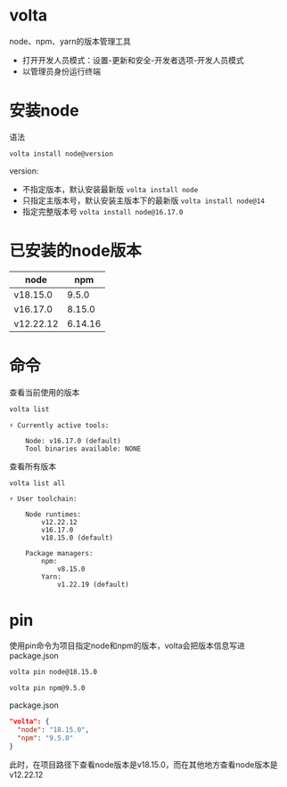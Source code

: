 # volta

node、npm、yarn的版本管理工具

- 打开开发人员模式：设置-更新和安全-开发者选项-开发人员模式
- 以管理员身份运行终端

# 安装node

语法

```sh
volta install node@version
```

version:

- 不指定版本，默认安装最新版 `volta install node`
- 只指定主版本号，默认安装主版本下的最新版 `volta install node@14`
- 指定完整版本号 `volta install node@16.17.0`



# 已安装的node版本

| node      | npm     |
| --------- | ------- |
| v18.15.0  | 9.5.0   |
| v16.17.0  | 8.15.0  |
| v12.22.12 | 6.14.16 |

# 命令

查看当前使用的版本

```sh
volta list
```

```
⚡️ Currently active tools:

    Node: v16.17.0 (default)
    Tool binaries available: NONE
```

查看所有版本

```sh
volta list all
```

```
⚡️ User toolchain:

    Node runtimes:
        v12.22.12
        v16.17.0
        v18.15.0 (default)

    Package managers:
        npm:
            v8.15.0
        Yarn:
            v1.22.19 (default)
```



# pin

使用pin命令为项目指定node和npm的版本，volta会把版本信息写进package.json

```sh
volta pin node@18.15.0
```

```sh
volta pin npm@9.5.0
```



package.json

```json
"volta": {
  "node": "18.15.0",
  "npm": "9.5.0"
}
```

此时，在项目路径下查看node版本是v18.15.0，而在其他地方查看node版本是v12.22.12

